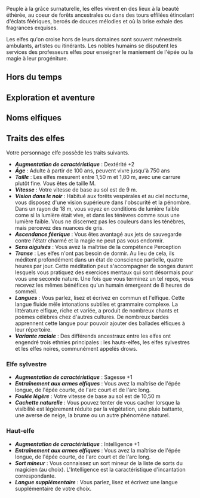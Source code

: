 Peuple à la grâce surnaturelle, les elfes vivent en des lieux à la beauté éthérée, au coeur de forêts ancestrales ou dans des tours effilées étincelant d'éclats féériques, bercés de douces mélodies et où la brise exhale des fragrances exquises.

Les elfes qu'on croise hors de leurs domaines sont souvent ménestrels ambulants, artistes ou itinérants. Les nobles humains se disputent les services des professeurs elfes pour enseigner le maniement de l'épée ou la magie à leur progéniture.

## Hors du temps

## Exploration et aventure

## Noms elfiques

## Traits des elfes
Votre personnage elfe possède les traits suivants.

- ***Augmentation de caractéristique*** : Dextérité +2
- ***Âge*** : Adulte à partir de 100 ans, peuvent vivre jusqu'à 750 ans
- ***Taille*** : Les elfes mesurent entre 1,50 m et 1,80 m, avec une carrure plutôt fine. Vous êtes de taille M.
- ***Vitesse*** : Votre vitesse de base au sol est de 9 m.
- ***Vision dans le noir*** : Habitué aux forêts vespérales et au ciel nocturne, vous disposez d'une vision supérieure dans l'obscurité et la pénombre. Dans un rayon de 18 m, vous voyez en conditions de lumière faible come si la lumière était vive, et dans les ténèvres comme sous une lumière faible. Vous ne discernez pas les couleurs dans les ténèbres, mais percevez des nuances de gris.
- ***Ascendance féerique*** : Vous êtes avantagé aux jets de sauvegarde contre l'étatr charmé et la magie ne peut pas vous endormir.
- ***Sens aiguisés*** : Vous avez la maîtrise de la compétence Perception
- ***Transe*** : Les elfes n'ont pas besoin de dormir. Au lieu de cela, ils méditent profondément dans un état de conscience partielle, quatre heures par jour. Cette méditation peut s'accompagner de songes durant lesquels vous pratiquez des exercices mentaux qui sont désormais pour vous une seconde nature. Une fois que vous terminez un tel repos, vous recevez les mêmes bénéfices qu'un humain émergeant de 8 heures de sommeil.
- ***Langues*** : Vous parlez, lisez et écrivez en commun et l'elfique. Cette langue fluide mêle intonations subtiles et grammaire complexe. La littérature elfique, riche et variée, a produit de nombreux chants et poèmes célèbres chez d'autres cultures. De nombreux bardes apprennent cette langue pour pouvoir ajouter des ballades elfiques à leur répertoire.
- ***Variante raciale*** : Des différends ancestraux entre les elfes ont engendré trois ethnies principales : les hauts-elfes, les elfes sylvestres et les elfes noires, communément appelés drows.

### Elfe sylvestre
- ***Augmentation de caractéristique*** : Sagesse +1
- ***Entraînement aux armes elfiques*** : Vous avez la maîtrise de l'épée longue, de l'épée courte, de l'arc court et de l'arc long.
- ***Foulée légère*** : Votre vitesse de base au sol est de 10,50 m
- ***Cachette naturelle*** : Vous pouvez tenter de vous cacher lorsque la visibilité est légèrement réduite par la végétation, une pluie battante, une averse de neige, la brume ou un autre phénomène naturel.

### Haut-elfe
- ***Augmentation de caractéristique*** : Intelligence +1
- ***Entraînement aux armes elfiques*** : Vous avez la maîtrise de l'épée longue, de l'épée courte, de l'arc court et de l'arc long.
- ***Sort mineur*** : Vous connaissez un sort mineur de la liste de sorts du magicien (au choix). L'Intelligence est la caractéristique d'incantation correspondante.
- ***Langue supplémentaire*** : Vous parlez, lisez et écrivez une langue supplémentaire de votre choix.